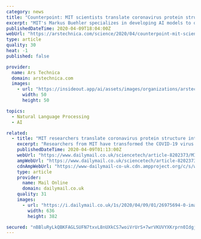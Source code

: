 ```yaml
---
category: news
title: "Counterpoint: MIT scientists translate coronavirus protein structure into music"
excerpt: "MIT's Markus Buehler specializes in developing AI models to design new proteins and is perhaps best known for using sonification ... Through music, we can see the SARS-CoV-2 spike from a new angle, and appreciate the urgent need to learn the language of proteins. According to Buehler, gaining a better understanding of these vibrational patterns ..."
publishedDateTime: 2020-04-09T18:04:00Z
webUrl: "https://arstechnica.com/science/2020/04/counterpoint-mit-scientists-translate-coronavirus-protein-structure-into-music/"
type: article
quality: 30
heat: -1
published: false

provider:
  name: Ars Technica
  domain: arstechnica.com
  images:
    - url: "https://insideout.app/ai/assets/images/organizations/arstechnica.com-50x50.jpg"
      width: 50
      height: 50

topics:
  - Natural Language Processing
  - AI

related:
  - title: "MIT researchers translate coronavirus protein structure into music with haunting 109 minute score"
    excerpt: "Researchers from MIT have transformed the COVID-19 virus into musical composition that's unexpectedly calming and meditative, based on the virus's core amino acid structures."
    publishedDateTime: 2020-04-09T01:13:00Z
    webUrl: "https://www.dailymail.co.uk/sciencetech/article-8202373/MIT-researchers-translate-coronavirus-protein-structure-music-haunting-109-minute-score.html"
    ampWebUrl: "https://www.dailymail.co.uk/sciencetech/article-8202373/amp/MIT-researchers-translate-coronavirus-protein-structure-music-haunting-109-minute-score.html"
    cdnAmpWebUrl: "https://www-dailymail-co-uk.cdn.ampproject.org/c/s/www.dailymail.co.uk/sciencetech/article-8202373/amp/MIT-researchers-translate-coronavirus-protein-structure-music-haunting-109-minute-score.html"
    type: article
    provider:
      name: Mail Online
      domain: dailymail.co.uk
    quality: 31
    images:
      - url: "https://i.dailymail.co.uk/1s/2020/04/09/01/26975694-0-image-a-31_1586390435961.jpg"
        width: 636
        height: 382

secured: "nBBluRyLkQBKFAGLSUFN7txvL8nUXkCS7woiVrUrS+7wrVKUVYXKrprn0IdgjMxaa2eobENQ3BdNiExiRwjdEKU8rjtktO05DC4LbfTCIcBh2TsuwLkNwA2j0W4lRq1AIFeXRbfiZgpStoxDGH9hYc4Hhi1A1tLNd2mUAp5eFnON7PafWVjgQfz27H5K53BirPhwSPT2StYieqI+LaawKd/Ib3cNUUJJLFPlRrxTfH1DJU+YMkqwhrKhyHr6BAkRgqQFvvPsGMMrw546ZEuXB7lV/D5N2RfNE+LMidcKY+nEUUtIxF7u4tnE/436mYmK54CcNZU1sC0GS9bgrDP5U/pmBnJyC6NaX/izEoxfiOsEBxgG1bXoSkGMGIMXPDeZSThzr14WOByXpj91rhBvkwUTE+ng89XCT5Azw7eKfCSSren8l4aA3fOHLD3SochJAhfkZWJUHJrRla7cPsV+lfp6+woI0ujYCp7dQek03os=;EeuTnjmlp4Ld46VJS78F+g=="
---
```


